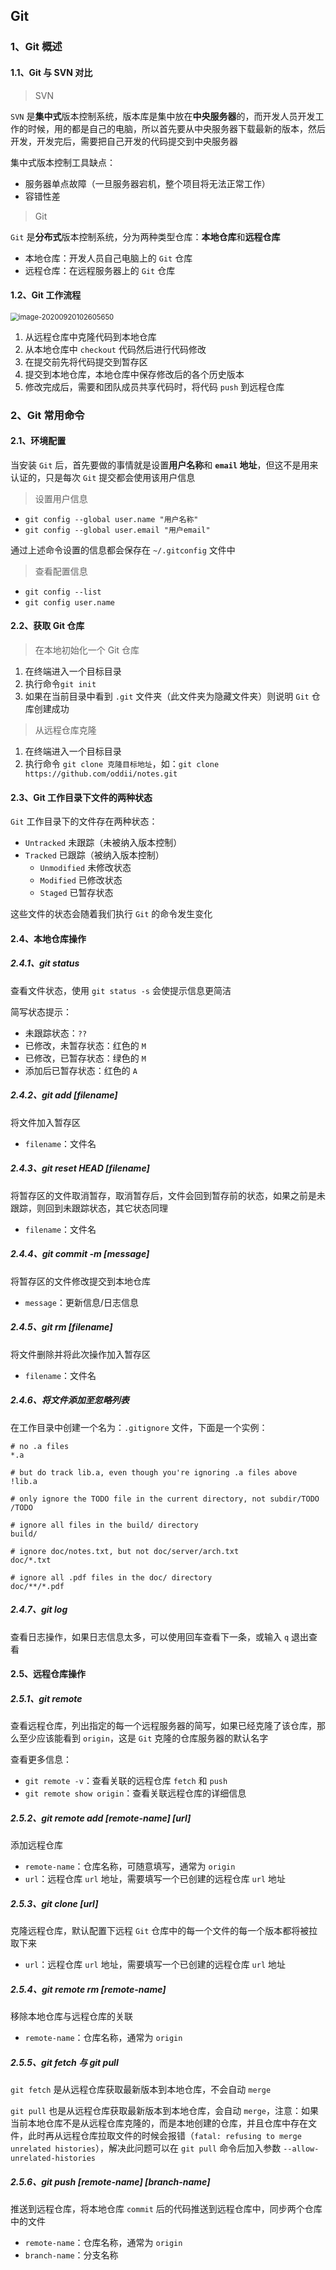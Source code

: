 ## Git

### 1、Git 概述

#### 1.1、Git 与 SVN 对比

> SVN

`SVN` 是**集中式**版本控制系统，版本库是集中放在**中央服务器**的，而开发人员开发工作的时候，用的都是自己的电脑，所以首先要从中央服务器下载最新的版本，然后开发，开发完后，需要把自己开发的代码提交到中央服务器

集中式版本控制工具缺点：

- 服务器单点故障（一旦服务器宕机，整个项目将无法正常工作）
- 容错性差

> Git

`Git` 是**分布式**版本控制系统，分为两种类型仓库：**本地仓库**和**远程仓库**

- 本地仓库：开发人员自己电脑上的 `Git` 仓库
- 远程仓库：在远程服务器上的 `Git` 仓库

#### 1.2、Git 工作流程

<img src="C:\Users\Shinelon\AppData\Roaming\Typora\typora-user-images\image-20200920102605650.png" alt="image-20200920102605650" style="zoom: 80%;" />

1. 从远程仓库中克隆代码到本地仓库
2. 从本地仓库中 `checkout` 代码然后进行代码修改
3. 在提交前先将代码提交到暂存区
4. 提交到本地仓库，本地仓库中保存修改后的各个历史版本
5. 修改完成后，需要和团队成员共享代码时，将代码 `push` 到远程仓库

### 2、Git 常用命令

#### 2.1、环境配置

当安装 `Git` 后，首先要做的事情就是设置**用户名称**和 **`email` 地址**，但这不是用来认证的，只是每次 `Git` 提交都会使用该用户信息

> 设置用户信息

- `git config --global user.name "用户名称"`
- `git config --global user.email "用户email"`

通过上述命令设置的信息都会保存在 `~/.gitconfig` 文件中

> 查看配置信息

- `git config --list`
- `git config user.name`

#### 2.2、获取 Git 仓库

> 在本地初始化一个 Git 仓库

1. 在终端进入一个目标目录
2. 执行命令`git init`
3. 如果在当前目录中看到 `.git` 文件夹（此文件夹为隐藏文件夹）则说明 `Git` 仓库创建成功

> 从远程仓库克隆

1. 在终端进入一个目标目录
2. 执行命令 `git clone 克隆目标地址`，如：`git clone https://github.com/oddii/notes.git`

#### 2.3、Git 工作目录下文件的两种状态

`Git` 工作目录下的文件存在两种状态：

- `Untracked` 未跟踪（未被纳入版本控制）
- `Tracked` 已跟踪（被纳入版本控制）
  - `Unmodified` 未修改状态
  - `Modified` 已修改状态
  - `Staged` 已暂存状态

这些文件的状态会随着我们执行 `Git` 的命令发生变化

#### 2.4、本地仓库操作

##### 2.4.1、git status

查看文件状态，使用 `git status -s` 会使提示信息更简洁

简写状态提示：

- 未跟踪状态：`??`
- 已修改，未暂存状态：红色的 `M`
- 已修改，已暂存状态：绿色的 `M`
- 添加后已暂存状态：红色的 `A`

##### 2.4.2、git add [filename]

将文件加入暂存区

- `filename`：文件名

##### 2.4.3、git reset HEAD [filename]

将暂存区的文件取消暂存，取消暂存后，文件会回到暂存前的状态，如果之前是未跟踪，则回到未跟踪状态，其它状态同理

- `filename`：文件名

##### 2.4.4、git commit -m [message]

将暂存区的文件修改提交到本地仓库

- `message`：更新信息/日志信息

##### 2.4.5、git rm [filename]

将文件删除并将此次操作加入暂存区

- `filename`：文件名

##### 2.4.6、将文件添加至忽略列表

在工作目录中创建一个名为：`.gitignore` 文件，下面是一个实例：

```gitignore
# no .a files
*.a

# but do track lib.a, even though you're ignoring .a files above
!lib.a

# only ignore the TODO file in the current directory, not subdir/TODO
/TODO

# ignore all files in the build/ directory
build/

# ignore doc/notes.txt, but not doc/server/arch.txt
doc/*.txt

# ignore all .pdf files in the doc/ directory
doc/**/*.pdf
```

##### 2.4.7、git log

查看日志操作，如果日志信息太多，可以使用回车查看下一条，或输入 `q` 退出查看

#### 2.5、远程仓库操作

##### 2.5.1、git remote

查看远程仓库，列出指定的每一个远程服务器的简写，如果已经克隆了该仓库，那么至少应该能看到 `origin`，这是 `Git` 克隆的仓库服务器的默认名字

查看更多信息：

- `git remote -v`：查看关联的远程仓库 `fetch` 和 `push`
- `git remote show origin`：查看关联远程仓库的详细信息

##### 2.5.2、git remote add [remote-name] [url]

添加远程仓库

- `remote-name`：仓库名称，可随意填写，通常为 `origin`
- `url`：远程仓库 `url` 地址，需要填写一个已创建的远程仓库 `url` 地址

##### 2.5.3、git clone [url]

克隆远程仓库，默认配置下远程 `Git` 仓库中的每一个文件的每一个版本都将被拉取下来

- `url`：远程仓库 `url` 地址，需要填写一个已创建的远程仓库 `url` 地址

##### 2.5.4、git remote rm [remote-name]

移除本地仓库与远程仓库的关联

- `remote-name`：仓库名称，通常为 `origin`

##### 2.5.5、git fetch 与 git pull

`git fetch` 是从远程仓库获取最新版本到本地仓库，不会自动 `merge`

`git pull` 也是从远程仓库获取最新版本到本地仓库，会自动 `merge`，注意：如果当前本地仓库不是从远程仓库克隆的，而是本地创建的仓库，并且仓库中存在文件，此时再从远程仓库拉取文件的时候会报错（`fatal: refusing to merge unrelated histories`），解决此问题可以在 `git pull` 命令后加入参数 `--allow-unrelated-histories`

##### 2.5.6、git push [remote-name] [branch-name]

推送到远程仓库，将本地仓库 `commit` 后的代码推送到远程仓库中，同步两个仓库中的文件

- `remote-name`：仓库名称，通常为 `origin`
- `branch-name`：分支名称